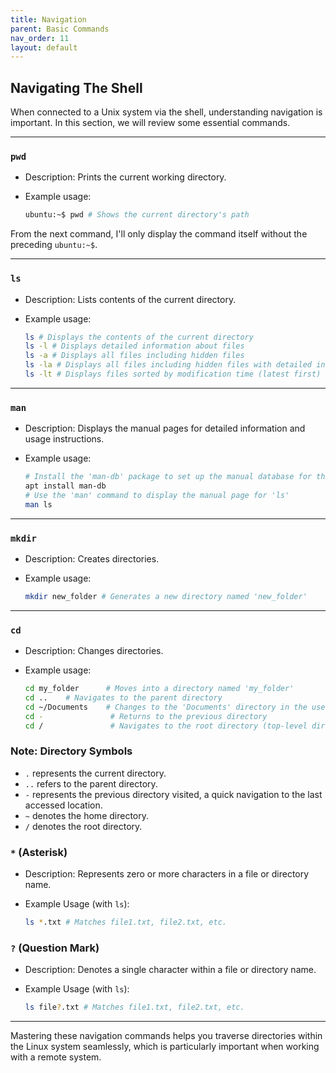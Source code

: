 ```yaml
---
title: Navigation
parent: Basic Commands
nav_order: 11
layout: default
---
```


## Navigating The Shell

When connected to a Unix system via the shell, understanding navigation is important. In this section, we will review some essential commands.

<!-- Please note that the sample outputs provided in this documentation might differ from what you observe on your system due to variations in file names or contents. -->

---

### `pwd`

- Description: Prints the current working directory.

- Example usage:

  ```bash
  ubuntu:~$ pwd # Shows the current directory's path
  ```

From the next command, I'll only display the command itself without the preceding `ubuntu:~$`.

---

### `ls`

- Description: Lists contents of the current directory.

- Example usage:

  ```bash
  ls # Displays the contents of the current directory
  ls -l # Displays detailed information about files
  ls -a # Displays all files including hidden files
  ls -la # Displays all files including hidden files with detailed information
  ls -lt # Displays files sorted by modification time (latest first)
  ```

---

### `man`

- Description: Displays the manual pages for detailed information and usage instructions.

- Example usage:

  ```bash
  # Install the 'man-db' package to set up the manual database for the first-time use
  apt install man-db
  # Use the 'man' command to display the manual page for 'ls'
  man ls
  ```

---

### `mkdir`

- Description: Creates directories.

- Example usage:

  ```bash
  mkdir new_folder # Generates a new directory named 'new_folder'
  ```

---

### `cd`

- Description: Changes directories.

- Example usage:

  ```bash
  cd my_folder      # Moves into a directory named 'my_folder'
  cd ..    # Navigates to the parent directory
  cd ~/Documents    # Changes to the 'Documents' directory in the user's home folder
  cd -               # Returns to the previous directory
  cd /               # Navigates to the root directory (top-level directory)
  ```

### Note: Directory Symbols

- `.` represents the current directory.
- `..` refers to the parent directory.
- `-` represents the previous directory visited, a quick navigation to the last accessed location.
- `~` denotes the home directory.
- `/` denotes the root directory.

### `*` (Asterisk)

- Description: Represents zero or more characters in a file or directory name.
- Example Usage (with `ls`):

  ```bash
  ls *.txt # Matches file1.txt, file2.txt, etc.
  ```

### `?` (Question Mark)

- Description: Denotes a single character within a file or directory name.
- Example Usage (with `ls`):

  ```bash
  ls file?.txt # Matches file1.txt, file2.txt, etc.
  ```

---

Mastering these navigation commands helps you traverse directories within the Linux system seamlessly, which is particularly important when working with a remote system.

<!-- to-do
- add tree command
- -->
